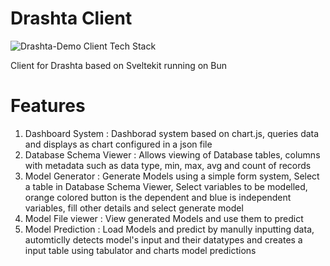 # Drashta Client

![Drashta-Demo Client Tech Stack](https://github-readme-tech-stack.vercel.app/api/cards?title=Drashta-Demo+Client+Tech+Stack&lineCount=3&bg=%230D1117&badge=%23161B22&border=%2321262D&titleColor=%2358A6FF&line1=tailwindcss%2Ctailwindcss%2C06B6D4%3Bchartdotjs%2Cchart.js%2CFF6384%3Btabulator%2Ctabulator%2C3FB449%3B&line2=typescript%2Ctypescript%2C3178C6%3Bsvelte%2Csvelte%2CFF3E00%3B&line3=Bun%2CBun%2Cababab%3Bvite%2Cvite%2C646CFF%3Beslint%2Ceslint%2C4B32C3%3Bprettier%2Cprettier%2CF7B93E%3B)


Client for Drashta based on Sveltekit running on Bun

# Features
1. Dashboard System : Dashborad system based on chart.js, queries data and displays as chart configured in a json file
2. Database Schema Viewer : Allows viewing of Database tables, columns with metadata such as data type, min, max, avg and count of records
3. Model Generator : Generate Models using a simple form system, Select a table in Database Schema Viewer, Select variables to be modelled, orange colored button is the dependent and blue is independent variables, fill other details and select generate model
4. Model File viewer : View generated Models and use them to predict
5. Model Prediction : Load Models and predict by manully inputting data, automticlly detects model's input and their datatypes and creates a input table using tabulator and charts model predictions

